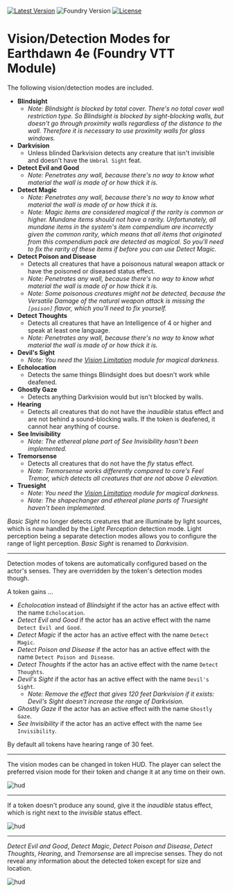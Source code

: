 [![Latest Version](https://img.shields.io/github/v/release/dev7355608/vision-5e?display_name=tag&sort=semver&label=Latest%20Version)](https://github.com/dev7355608/vision-5e/releases/latest)
![Foundry Version](https://img.shields.io/endpoint?url=https://foundryshields.com/version?url=https%3A%2F%2Fraw.githubusercontent.com%2Fdev7355608%2Fvision-5e%2Fmain%2Fmodule.json)
[![License](https://img.shields.io/github/license/dev7355608/vision-5e?label=License)](LICENSE)

# Vision/Detection Modes for Earthdawn 4e (Foundry VTT Module)

The following vision/detection modes are included.

- **Blindsight**
  - _Note: Blindsight is blocked by total cover. There's no total cover wall restriction type. So Blindsight is blocked by sight-blocking walls, but doesn't go through proximity walls regardless of the distance to the wall. Therefore it is necessary to use proximity walls for glass windows._
- **Darkvision**
  - Unless blinded Darkvision detects any creature that isn't invisible and doesn't have the `Umbral Sight` feat.
- **Detect Evil and Good**
  - _Note: Penetrates any wall, because there's no way to know what material the wall is made of or how thick it is._
- **Detect Magic**
  - _Note: Penetrates any wall, because there's no way to know what material the wall is made of or how thick it is._
  - _Note: Magic items are considered magical if the rarity is common or higher. Mundane items should not have a rarity. Unfortunately, all mundane items in the system's item compendium are incorrectly given the common rarity, which means that all items that originated from this compendium pack are detected as magical. So you'll need to fix the rarity of these items if before you can use Detect Magic._
- **Detect Poison and Disease**
  - Detects all creatures that have a poisonous natural weapon attack or have the poisoned or diseased status effect.
  - _Note: Penetrates any wall, because there's no way to know what material the wall is made of or how thick it is._
  - _Note: Some poisonous creatures might not be detected, because the Versatile Damage of the natural weapon attack is missing the `[poison]` flavor, which you'll need to fix yourself._
- **Detect Thoughts**
  - Detects all creatures that have an Intelligence of 4 or higher and speak at least one language.
  - _Note: Penetrates any wall, because there's no way to know what material the wall is made of or how thick it is._
- **Devil's Sight**
  - _Note: You need the [Vision Limitation]() module for magical darkness._
- **Echolocation**
  - Detects the same things Blindsight does but doesn't work while deafened.
- **Ghostly Gaze**
  - Detects anything Darkvision would but isn't blocked by walls.
- **Hearing**
  - Detects all creatures that do not have the _inaudible_ status effect and are not behind a sound-blocking walls. If the token is deafened, it cannot hear anything of course.
- **See Invisibility**
  - _Note: The ethereal plane part of See Invisibility hasn't been implemented._
- **Tremorsense**
  - Detects all creatures that do not have the _fly_ status effect.
  - _Note: Tremorsense works differently compared to core's Feel Tremor, which detects all creatures that are not above 0 elevation._
- **Truesight**
  - _Note: You need the [Vision Limitation]() module for magical darkness._
  - _Note: The shapechanger and ethereal plane parts of Truesight haven't been implemented._

_Basic Sight_ no longer detects creatures that are illuminate by light sources, which is now handled by the _Light Perception_ detection mode. Light perception being a separate detection modes allows you to configure the range of light perception. _Basic Sight_ is renamed to _Darkvision_.

---

Detection modes of tokens are automatically configured based on the actor's senses. They are overridden by the token's detection modes though.

A token gains ...

- _Echolocation_ instead of _Blindsight_ if the actor has an active effect with the name `Echolocation`.
- _Detect Evil and Good_ if the actor has an active effect with the name `Detect Evil and Good`.
- _Detect Magic_ if the actor has an active effect with the name `Detect Magic`.
- _Detect Poison and Disease_ if the actor has an active effect with the name `Detect Poison and Disease`.
- _Detect Thoughts_ if the actor has an active effect with the name `Detect Thoughts`.
- _Devil's Sight_ if the actor has an active effect with the name `Devil's Sight`.
  - _Note: Remove the effect that gives 120 feet Darkvision if it exists: Devil's Sight doesn't increase the range of Darkvision._
- _Ghostly Gaze_ if the actor has an active effect with the name `Ghostly Gaze`.
- _See Invisibility_ if the actor has an active effect with the name `See Invisibility`.

By default all tokens have hearing range of 30 feet.

---

The vision modes can be changed in token HUD. The player can select the preferred vision mode for their token and change it at any time on their own.

![hud](images/hud.png)

---

If a token doesn't produce any sound, give it the _inaudible_ status effect, which is right next to the _invisible_ status effect.

![hud](images/inaudible.png)

---

_Detect Evil and Good_, _Detect Magic_, _Detect Poison and Disease_, _Detect Thoughts_, _Hearing_, and _Tremorsense_ are all imprecise senses. They do not reveal any information about the detected token except for size and location.

![hud](images/imprecise.gif)
